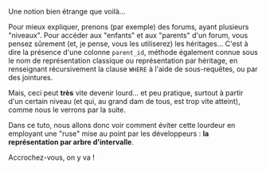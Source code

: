 Une notion bien étrange que voilà...

Pour mieux expliquer, prenons (par exemple) des forums, ayant plusieurs "niveaux". Pour accéder aux "enfants" et aux "parents" d'un forum, vous pensez sûrement (et, je pense, vous les utiliserez) les héritages... C'est à dire la présence d'une colonne `parent_id`, méthode également connue sous le nom de représentation classique ou représentation par héritage, en renseignant récursivement la clause `WHERE` à l'aide de sous-requêtes, ou par des jointures. 

Mais, ceci peut **très** vite devenir lourd... et peu pratique, surtout à partir d'un certain niveau (et qui, au grand dam de tous, est trop vite atteint), comme nous le verrons par la suite.

Dans ce tuto, nous allons donc voir comment éviter cette lourdeur en employant une "ruse" mise au point par les développeurs : **la représentation par arbre d'intervalle**.

Accrochez-vous, on y va !

